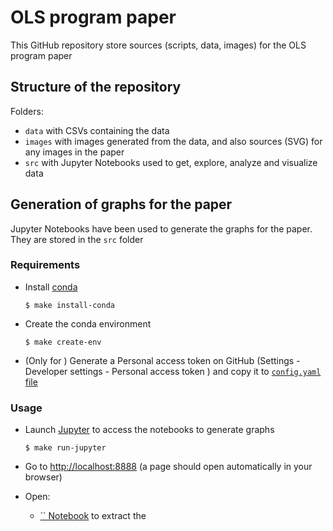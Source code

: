 # OLS program paper

This GitHub repository store sources (scripts, data, images) for the OLS program paper

## Structure of the repository

Folders:
- `data` with CSVs containing the data
- `images` with images generated from the data, and also sources (SVG) for any images in the paper
- `src` with Jupyter Notebooks used to get, explore, analyze and visualize data

## Generation of graphs for the paper

Jupyter Notebooks have been used to generate the graphs for the paper. They are stored in the `src` folder

### Requirements

- Install [conda](https://conda.io/miniconda.html)

    ```
    $ make install-conda
    ```

- Create the conda environment

    ```
    $ make create-env
    ```

- (Only for ) Generate a Personal access token on GitHub (Settings - Developer settings - Personal access token ) and copy it to [`config.yaml` file](config.yaml)

### Usage

- Launch [Jupyter](https://jupyter.org/) to access the notebooks to generate graphs

    ```
    $ make run-jupyter
    ```

- Go to [http://localhost:8888](http://localhost:8888) (a page should open automatically in your browser)
- Open:
    - [`` Notebook](http://localhost:8888/notebooks/src/) to extract the